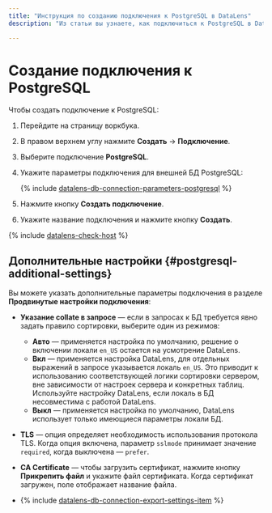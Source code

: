 ```yaml
---
title: "Инструкция по созданию подключения к PostgreSQL в DataLens"
description: "Из статьи вы узнаете, как подключиться к PostgreSQL в DataLens."

---
```


# Создание подключения к PostgreSQL



Чтобы создать подключение к PostgreSQL:

1. Перейдите на страницу воркбука.
1. В правом верхнем углу нажмите **Создать** → **Подключение**.
1. Выберите подключение **PostgreSQL**.
1. Укажите параметры подключения для внешней БД PostgreSQL:

   {% include [datalens-db-connection-parameters-postgresql](../../_includes/datalens/datalens-db-connection-parameters-postgresql.md) %}

1. Нажмите кнопку **Создать подключение**.
1. Укажите название подключения и нажмите кнопку **Создать**.

{% include [datalens-check-host](../../_includes/datalens/operations/datalens-check-host.md) %}


## Дополнительные настройки {#postgresql-additional-settings}

Вы можете указать дополнительные параметры подключения в разделе **Продвинутые настройки подключения**:

* **Указание collate в запросе** — если в запросах к БД требуется явно задать правило сортировки, выберите один из режимов:

  * **Авто** — применяется настройка по умолчанию, решение о включении локали `en_US` остается на усмотрение DataLens.
  - **Вкл** — применяется настройка DataLens, для отдельных выражений в запросе указывается локаль `en_US`. Это приводит к использованию соответствующей логики сортировки сервером, вне зависимости от настроек сервера и конкретных таблиц. Используйте настройку DataLens, если локаль в БД несовместима с работой DataLens. 
  * **Выкл** — применяется настройка по умолчанию, DataLens использует только имеющиеся параметры локали БД.

* **TLS** — опция определяет необходимость использования протокола TLS. Когда опция включена, параметр `sslmode` принимает значение `required`, когда выключена — `prefer`.
* **CA Certificate** — чтобы загрузить сертификат, нажмите кнопку **Прикрепить файл** и укажите файл сертификата. Когда сертификат загружен, поле отображает название файла.
* {% include [datalens-db-connection-export-settings-item](../../_includes/datalens/operations/datalens-db-connection-export-settings-item.md) %}
